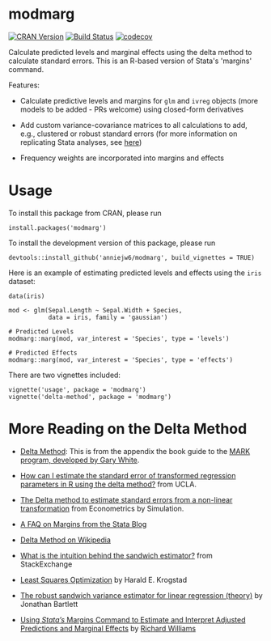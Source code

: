 # modmarg
[![CRAN Version](https://www.r-pkg.org:443/badges/version/modmarg)](https://www.r-pkg.org:443/badges/version/modmarg)
[![Build Status](https://travis-ci.org/anniejw6/modmarg.svg?branch=master)](https://travis-ci.org/anniejw6/modmarg)
[![codecov](https://codecov.io/gh/anniejw6/modmarg/branch/master/graph/badge.svg)](https://codecov.io/gh/anniejw6/modmarg)

Calculate predicted levels and marginal effects 
using the delta method to calculate standard errors. This is an R-based 
version of Stata's 'margins' command.

Features:

* Calculate predictive levels and margins for `glm` and `ivreg` objects
(more models to be added - PRs welcome) using closed-form derivatives

* Add custom variance-covariance matrices to all calculations to add, e.g.,
clustered or robust standard errors (for more information on replicating
Stata analyses, see [here](https://github.com/anniejw6/modmarg/issues/107))

* Frequency weights are incorporated into margins and effects

# Usage

To install this package from CRAN, please run

```
install.packages('modmarg')
```

To install the development version of this package, please run

```
devtools::install_github('anniejw6/modmarg', build_vignettes = TRUE)
```

Here is an example of estimating predicted levels and effects
using the `iris` dataset:

```
data(iris)

mod <- glm(Sepal.Length ~ Sepal.Width + Species, 
           data = iris, family = 'gaussian')
           
# Predicted Levels
modmarg::marg(mod, var_interest = 'Species', type = 'levels')

# Predicted Effects
modmarg::marg(mod, var_interest = 'Species', type = 'effects')
```

There are two vignettes included:

```
vignette('usage', package = 'modmarg')
vignette('delta-method', package = 'modmarg')
```

# More Reading on the Delta Method

* [Delta Method](http://www.phidot.org/software/mark/docs/book/pdf/app_2.pdf): This is from the appendix the book guide to the [MARK program, developed by Gary White](http://www.phidot.org/software/mark/index.html).

* [How can I estimate the standard error of transformed regression parameters in R using the delta method?](https://stats.idre.ucla.edu/r/faq/how-can-i-estimate-the-standard-error-of-transformed-regression-parameters-in-r-using-the-delta-method/) from UCLA.

* [The Delta method to estimate standard errors from a non-linear transformation](http://www.econometricsbysimulation.com/2012/12/the-delta-method-to-estimate-standard.html) from Econometrics by Simulation.

* [A FAQ on Margins from the Stata Blog](https://www.stata.com/support/faqs/statistics/compute-standard-errors-with-margins/)

* [Delta Method on Wikipedia](https://en.wikipedia.org/wiki/Delta_method)

* [What is the intuition behind the sandwich estimator?](https://stats.stackexchange.com/questions/50778/sandwich-estimator-intuition) from StackExchange

* [Least Squares Optimization](http://citeseerx.ist.psu.edu/viewdoc/summary?doi=10.1.1.207.3178) by Harald E. Krogstad

* [The robust sandwich variance estimator for linear regression (theory)](http://thestatsgeek.com/2013/10/12/the-robust-sandwich-variance-estimator-for-linear-regression/) by Jonathan Bartlett

* [Using *Stata’s* Margins Command to Estimate and Interpret Adjusted Predictions and Marginal Effects](https://www3.nd.edu/~rwilliam/stats/Margins01.pdf) by [Richard Williams](http://www3.nd.edu/~rwilliam/)
